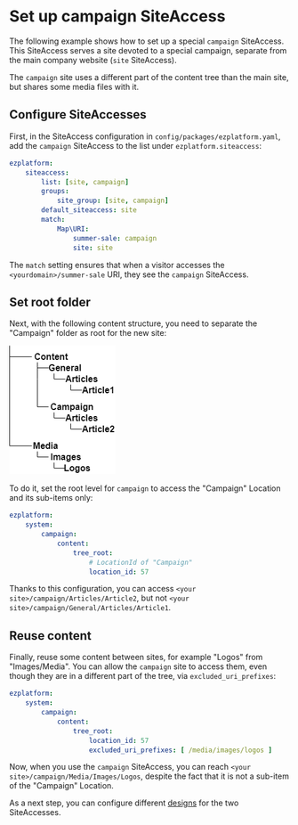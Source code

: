 # Set up campaign SiteAccess

The following example shows how to set up a special `campaign` SiteAccess.
This SiteAccess serves a site devoted to a special campaign, separate from the main company website (`site` SiteAccess).

The `campaign` site uses a different part of the content tree than the main site, but shares some media files with it.

## Configure SiteAccesses

First, in the SiteAccess configuration in `config/packages/ezplatform.yaml`,
add the `campaign` SiteAccess to the list under `ezplatform.siteaccess`:

``` yaml
ezplatform:
    siteaccess:
        list: [site, campaign]
        groups:
            site_group: [site, campaign]
        default_siteaccess: site
        match:
            Map\URI:
                summer-sale: campaign
                site: site
```

The `match` setting ensures that when a visitor accesses the `<yourdomain>/summer-sale` URI,
they see the `campaign` SiteAccess.

## Set root folder

Next, with the following content structure, you need to separate the "Campaign" folder as root for the new site:

![Content structure](../img/config_content_structure.png "Content structure")

To do it, set the root level for `campaign` to access the "Campaign" Location and its sub-items only:

``` yaml
ezplatform:
    system:
        campaign:
            content:
                tree_root:
                    # LocationId of "Campaign"
                    location_id: 57
```

Thanks to this configuration, you can access `<your site>/campaign/Articles/Article2`,
but not `<your site>/campaign/General/Articles/Article1`.

## Reuse content

Finally, reuse some content between sites, for example "Logos" from "Images/Media".
You can allow the `campaign` site to access them, even though they are in a different part of the tree, via `excluded_uri_prefixes`:

``` yaml
ezplatform:
    system:
        campaign:
            content:
                tree_root:
                    location_id: 57
                    excluded_uri_prefixes: [ /media/images/logos ]
```

Now, when you use the `campaign` SiteAccess, you can reach `<your site>/campaign/Media/Images/Logos`,
despite the fact that it is not a sub-item of the "Campaign" Location.

As a next step, you can configure different [designs](../content_rendering/design_engine/design_engine.md)
for the two SiteAccesses.

